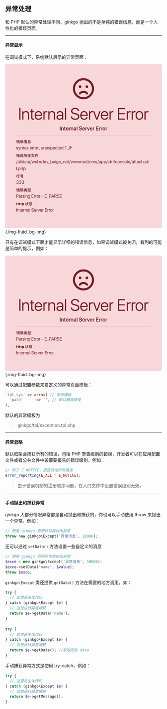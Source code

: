 ## 异常处理

和 PHP 默认的异常处理不同，ginkgo 抛出的不是单纯的错误信息，而是一个人性化的错误页面。

----------

#### 异常显示

在调试模式下，系统默认展示的异常页面：

![在调试模式下](exception_dump.png){.img-fluid .bg-img}

只有在调试模式下面才能显示详细的错误信息，如果调试模式被关闭，看到的可能是简单的提示，例如：

![在部署模式下](exception.png){.img-fluid .bg-img}

可以通过配置参数来自定义的异常页面模板：

``` php
'tpl_sys' => array( // 系统模板
  'path'      => '', // 默认模板路径
),
```

默认的异常模板为

> ginkgo/tpl/exception.tpl.php

----------

#### 异常忽略

默认框架会捕获所有的错误，包括 PHP 警告级别的错误，开发者可以在应用配置文件或者公共文件中设置要报告的错误级别，例如：

``` php
// 除了 E_NOTICE，报告其他所有错误
error_reporting(E_ALL ^ E_NOTICE);
```

> 由于错误机制的注册顺序问题，在入口文件中设置错误级别无效。

----------

#### 手动抛出和捕获异常

ginkgo 大部分情况异常都是自动抛出和捕获的，你也可以手动使用 throw 来抛出一个异常，例如：

``` php
// 使用 ginkgo 自带异常类抛出异常
throw new ginkgo\Except('异常消息', 10006);
```

还可以通过 `setData()` 方法设置一些自定义的消息

``` php
// 使用 ginkgo 自带异常类抛出异常
$exce = new ginkgo\Except('异常消息', 10006);
$exce->setData('name', $value);
throw $exce;
```

`ginkgo\Except` 类还提供 `getData()` 方法在需要的地方调用，如：

``` php
try {
  // 这里是主体代码
} catch (ginkgo\Except $e) {
  // 这是进行异常捕获
  return $e->getData('name');
}

try {
  // 这里是主体代码
} catch (ginkgo\Except $e) {
  // 这是进行异常捕获
  return $e->getData(); //获取所有 data
}
```

手动捕获异常方式是使用 try-catch，例如：

``` php
try {
  // 这里是主体代码
} catch (ginkgo\Except $e) {
  // 这是进行异常捕获
  return $e->getMessage();
}
```
